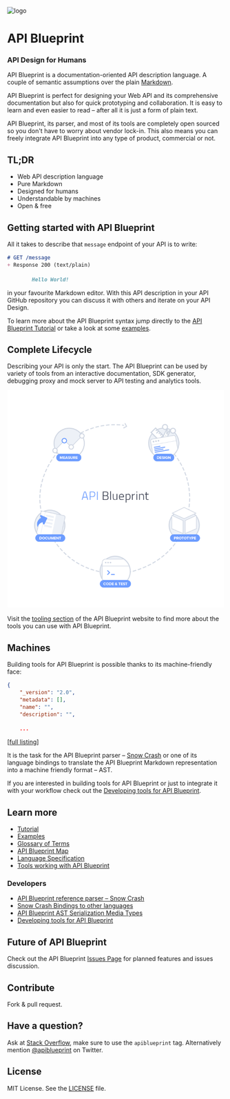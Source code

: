 ![logo](https://raw.github.com/apiaryio/api-blueprint/master/assets/logo_apiblueprint.png)

# API Blueprint
### API Design for Humans
API Blueprint is a documentation-oriented API description language. A couple of semantic assumptions over the plain [Markdown](http://daringfireball.net/projects/markdown/).

API Blueprint is perfect for designing your Web API and its comprehensive documentation but also for quick prototyping and collaboration. It is easy to learn and even easier to read – after all it is just a form of plain text.

API Blueprint, its parser, and most of its tools are completely open sourced so you don't have to worry about vendor lock-in. This also means you can freely integrate API Blueprint into any type of product, commercial or not.

## TL;DR
+ Web API description language
+ Pure Markdown
+ Designed for humans
+ Understandable by machines
+ Open & free

## Getting started with API Blueprint
All it takes to describe that `message` endpoint of your API is to write:

```md
# GET /message
+ Response 200 (text/plain)

        Hello World!
```

in your favourite Markdown editor. With this API description in your API GitHub repository you can discuss it with others and iterate on your API Design.

To learn more about the API Blueprint syntax jump directly to the [API Blueprint Tutorial](Tutorial.md) or take a look at some [examples](https://github.com/apiaryio/api-blueprint/tree/master/examples).

## Complete Lifecycle
Describing your API is only the start. The API Blueprint can be used by variety of tools from an interactive documentation, SDK generator, debugging proxy and mock server to API testing and analytics tools.

![API Blueprint Lifecycle](assets/lifecycle.png)

Visit the [tooling section](http://apiblueprint.org/#tooling) of the API Blueprint website to find more about the tools you can use with API Blueprint.


## Machines
Building tools for API Blueprint is possible thanks to its machine-friendly face:

```json
{
    "_version": "2.0",
    "metadata": [],
    "name": "",
    "description": "",

    ...
```
\[[full listing](https://github.com/apiaryio/api-blueprint-ast#json-serialization)\]

It is the task for the API Blueprint parser – [Snow Crash][] or one of its language bindings to translate the API Blueprint Markdown representation into a machine friendly format – AST.

If you are interested in building tools for API Blueprint or just to integrate it with your workflow check out the [Developing tools for API Blueprint](https://github.com/apiaryio/api-blueprint/wiki/Developing-tools-for-API-Blueprint).

## Learn more
+ [Tutorial](Tutorial.md)
+ [Examples](examples)
+ [Glossary of Terms](Glossary%20of%20Terms.md)
+ [API Blueprint Map](https://github.com/apiaryio/api-blueprint/wiki/API-Blueprint-Map)
+ [Language Specification](API%20Blueprint%20Specification.md)
+ [Tools working with API Blueprint](http://apiblueprint.org/#tooling)

### Developers
+ [API Blueprint reference parser – Snow Crash](https://github.com/apiaryio/snowcrash)
+ [Snow Crash Bindings to other languages](https://github.com/apiaryio/snowcrash#bindings)
+ [API Blueprint AST Serialization Media Types](https://github.com/apiaryio/api-blueprint-ast)
+ [Developing tools for API Blueprint](https://github.com/apiaryio/api-blueprint/wiki/Developing-tools-for-API-Blueprint)

## Future of API Blueprint
Check out the API Blueprint [Issues Page](https://github.com/apiaryio/api-blueprint/issues) for planned features and issues discussion.

## Contribute
Fork & pull request.

## Have a question?
Ask at [Stack Overflow](http://stackoverflow.com/questions/tagged/apiblueprint), make sure to use the `apiblueprint` tag. Alternatively mention [@apiblueprint](https://twitter.com/apiblueprint) on Twitter.

## License
MIT License. See the [LICENSE](https://github.com/apiaryio/api-blueprint/blob/master/LICENSE) file.

[Snow Crash]: https://github.com/apiaryio/snowcrash

